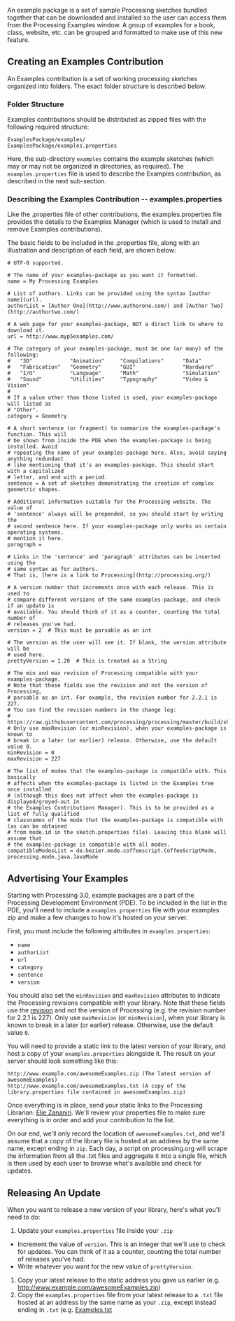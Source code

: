 An example package is a set of sample Processing sketches bundled together that can be downloaded and installed so the user can access them from the Processing Examples window. A group of examples for a book, class, website, etc. can be grouped and formatted to make use of this new feature.
  
## Creating an Examples Contribution 
  
An Examples contribution is a set of working processing sketches organized into folders. The exact folder structure is  described below.  
  
### Folder Structure  
  
Examples contributions should be distributed as zipped files with the following required structure:  
  
```
ExamplesPackage/examples/
ExamplesPackage/examples.properties
```  
  
Here, the sub-directory ```examples``` contains the example sketches (which may or may not be organized in directories, as required). The ```examples.properties``` file is used to describe the Examples contribution, as described in the next sub-section.
  
### Describing the Examples Contribution -- examples.properties  
  
Like the .properties file of other contributions, the examples.properties file provides the details to the Examples Manager (which is used to install and remove Examples contributions).
  
The basic fields to be included in the .properties file, along with an illustration and description of each field, are shown below:

```
# UTF-8 supported.

# The name of your examples-package as you want it formatted.
name = My Processing Examples

# List of authors. Links can be provided using the syntax [author name](url).
authorList = [Author One](http://www.authorone.com/) and [Author Two](http://authortwo.com/)

# A web page for your examples-package, NOT a direct link to where to download it.
url = http://www.myp5examples.com/

# The category of your examples-package, must be one (or many) of the following:
#   "3D"            "Animation"     "Compilations"      "Data"          
#   "Fabrication"   "Geometry"      "GUI"               "Hardware"      
#   "I/O"           "Language"      "Math"              "Simulation"    
#   "Sound"         "Utilities"     "Typography"        "Video & Vision"
# 
# If a value other than those listed is used, your examples-package will listed as 
# "Other".
category = Geometry

# A short sentence (or fragment) to summarize the examples-package's function. This will 
# be shown from inside the PDE when the examples-package is being installed. Avoid 
# repeating the name of your examples-package here. Also, avoid saying anything redundant 
# like mentioning that it's an examples-package. This should start with a capitalized 
# letter, and end with a period.
sentence = A set of sketches demonstrating the creation of complex geometric shapes.

# Additional information suitable for the Processing website. The value of
# 'sentence' always will be prepended, so you should start by writing the
# second sentence here. If your examples-package only works on certain operating systems,
# mention it here.
paragraph =  

# Links in the 'sentence' and 'paragraph' attributes can be inserted using the
# same syntax as for authors. 
# That is, [here is a link to Processing](http://processing.org/)

# A version number that increments once with each release. This is used to 
# compare different versions of the same examples-package, and check if an update is 
# available. You should think of it as a counter, counting the total number of 
# releases you've had.
version = 2  # This must be parsable as an int

# The version as the user will see it. If blank, the version attribute will be 
# used here.
prettyVersion = 1.20  # This is treated as a String

# The min and max revision of Processing compatible with your examples-package.
# Note that these fields use the revision and not the version of Processing, 
# parsable as an int. For example, the revision number for 2.2.1 is 227. 
# You can find the revision numbers in the change log: 
# https://raw.githubusercontent.com/processing/processing/master/build/shared/revisions.txt
# Only use maxRevision (or minRevision), when your examples-package is known to 
# break in a later (or earlier) release. Otherwise, use the default value 0.
minRevision = 0
maxRevision = 227

# The list of modes that the examples-package is compatible with. This basically 
# affects when the examples-package is listed in the Examples tree once installed 
# (although this does not affect when the examples-package is displayed/greyed-out in 
# the Examples Contributions Manager). This is to be provided as a list of fully qualified 
# classnames of the mode that the examples-package is compatible with (as can be obtained 
# from mode.id in the sketch.properties file). Leaving this blank will assume that 
# the examples-package is compatible with all modes.
compatibleModesList = de.bezier.mode.coffeescript.CoffeeScriptMode, processing.mode.java.JavaMode
```

## Advertising Your Examples

Starting with Processing 3.0, example packages are a part of the Processing Development Environment (PDE). To be included in the list in the PDE, you'll need to include a `examples.properties` file with your examples zip and make a few changes to how it's hosted on your server.

First, you must include the following attributes in `examples.properties`: 
* `name`
* `authorList`
* `url`
* `category`
* `sentence`
* `version`

You should also set the `minRevision` and `maxRevision` attributes to indicate the Processing revisions compatible with your library. Note that these fields use the [revision](https://raw.githubusercontent.com/processing/processing/master/build/shared/revisions.txt) and not the version of Processing (e.g. the revision number for 2.2.1 is 227). Only use `maxRevision` (or `minRevision`), when your library is known to break in a later (or earlier) release. Otherwise, use the default value `0`.

You will need to provide a static link to the latest version of your library, and host a copy of your `examples.properties` alongside it. The result on your server should look something like this:

```
http://www.example.com/awesomeExamples.zip (The latest version of awesomeExamples)
http://www.example.com/awesomeExamples.txt (A copy of the library.properties file contained in awesomeExamples.zip)
```

Once everything is in place, send your static links to the Processing Librarian: [Elie Zananiri](mailto:prisonerjohn+p5@gmail.com). We'll review your properties file to make sure everything is in order and add your contribution to the list.

On our end, we'll only record the location of `awesomeExamples.txt`, and we'll assume that a copy of the library file is hosted at an address by the same name, except ending in `zip`. Each day, a script on processing.org will scrape the information from all the .txt files and aggregate it into a single file, which is then used by each user to browse what's available and check for updates.

## Releasing An Update

When you want to release a new version of your library, here's what you'll need to do:

1. Update your `examples.properties` file inside your `.zip`
  * Increment the value of `version`. This is an integer that we'll use to check for updates. You can think of it as a counter, counting the total number of releases you've had.
  * Write whatever you want for the new value of `prettyVersion`.
1. Copy your latest release to the static address you gave us earlier (e.g. http://www.example.com/awesomeExamples.zip)
1. Copy the `examples.properties` file from your latest release to a `.txt` file hosted at an address by the same name as your `.zip`, except instead ending in `.txt` (e.g. [Examples.txt](https://onlineessay.us/)